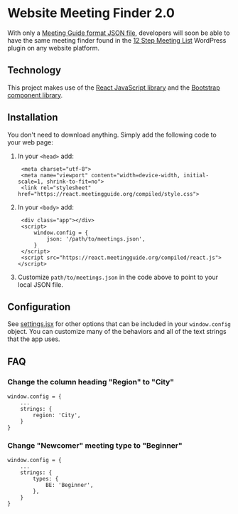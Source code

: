 # Website Meeting Finder 2.0

With only a [Meeting Guide format JSON file](https://github.com/meeting-guide/spec), developers will soon be able to 
have the same meeting finder found in the [12 Step Meeting List](https://github.com/meeting-guide/12-step-meeting-list)
WordPress plugin on any website platform.

## Technology

This project makes use of the [React JavaScript library](https://reactjs.org/) and the [Bootstrap component library](http://getbootstrap.com/).

## Installation

You don't need to download anything. Simply add the following code to your web page:

1. In your `<head>` add:

		<meta charset="utf-8">
		<meta name="viewport" content="width=device-width, initial-scale=1, shrink-to-fit=no">
		<link rel="stylesheet" href="https://react.meetingguide.org/compiled/style.css">


1. In your `<body>` add:
			
		<div class="app"></div>
		<script>
			window.config = {
				json: '/path/to/meetings.json',
			}
		</script>
		<script src="https://react.meetingguide.org/compiled/react.js"></script>

1. Customize `path/to/meetings.json` in the code above to point to your local JSON file.

## Configuration
See [settings.jsx](settings.jsx) for other options that can be included in your `window.config` object. You can customize many of the behaviors and all of the text strings that the app uses.

## FAQ

### Change the column heading "Region" to "City"

	window.config = {
		...
		strings: {
			region: 'City',
		}
	}

### Change "Newcomer" meeting type to "Beginner"

	window.config = {
		...
		strings: {
			types: {
				BE: 'Beginner',
			},
		}
	}